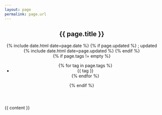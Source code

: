 ```yaml
---
layout: page
permalink: page.url
---
```


<article>
<header>
<h1>{{ page.title }}</h1>

<div class="content-element">
<span class="timestamps">
    {% include date.html date=page.date %}
    {% if page.updated %}
    ; updated {% include date.html date=page.updated %}
    {% endif %}
</span>
<br>
{% if page.tags != empty %}
<ul class="tags">
{% for tag in page.tags %}
<li>{{ tag }}</li>
{% endfor %}
</ul>
</span>
{% endif %}
</div>
</header>


{{ content }}
</article>
